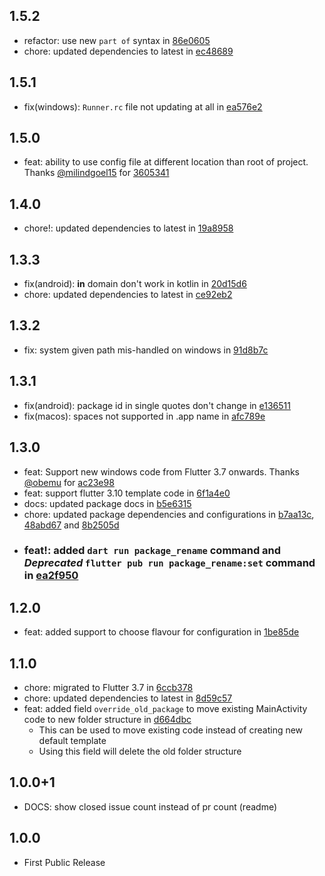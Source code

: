 ## 1.5.2

- refactor: use new `part of` syntax in [86e0605](https://github.com/OutdatedGuy/package_rename/commit/86e060551522abaf4581f1dddf65f6f0b6dfc59b)
- chore: updated dependencies to latest in [ec48689](https://github.com/OutdatedGuy/package_rename/commit/ec48689324b6c63ae9d47c5ce7586f45749ac027)

## 1.5.1

- fix(windows): `Runner.rc` file not updating at all in [ea576e2](https://github.com/OutdatedGuy/package_rename/commit/ea576e27ba1187dec087e2d631417a8b76a43550)

## 1.5.0

- feat: ability to use config file at different location than root of project. Thanks [@milindgoel15](https://github.com/milindgoel15) for [3605341](https://github.com/OutdatedGuy/package_rename/commit/3605341c8f558cf02265f1d67a8e525180e4a611)

## 1.4.0

- chore!: updated dependencies to latest in [19a8958](https://github.com/OutdatedGuy/package_rename/commit/19a8958a8b8b7fb5ef42f2a6e12800201a13c832)

## 1.3.3

- fix(android): **in** domain don't work in kotlin in [20d15d6](https://github.com/OutdatedGuy/package_rename/commit/20d15d6d31e0cbdfbc7e19aa1d13f87f3da42d35)
- chore: updated dependencies to latest in [ce92eb2](https://github.com/OutdatedGuy/package_rename/commit/ce92eb28da75a159b8c88bc9e2ba7795b588106c)

## 1.3.2

- fix: system given path mis-handled on windows in [91d8b7c](https://github.com/OutdatedGuy/package_rename/commit/91d8b7c10f7aec8f9aed86e721840d56194c5bb4)

## 1.3.1

- fix(android): package id in single quotes don't change in [e136511](https://github.com/OutdatedGuy/package_rename/commit/e1365110125d4f6cf6a9aadae80dc2b14e7a6423)
- fix(macos): spaces not supported in .app name in [afc789e](https://github.com/OutdatedGuy/package_rename/commit/afc789e54f8764a24cc6ca796018661ec148e03b)

## 1.3.0

- feat: Support new windows code from Flutter 3.7 onwards. Thanks [@obemu](https://github.com/obemu) for [ac23e98](https://github.com/OutdatedGuy/package_rename/commit/ac23e98444524fe29fa49e4695f14efafc2d940c)
- feat: support flutter 3.10 template code in [6f1a4e0](https://github.com/OutdatedGuy/package_rename/commit/6f1a4e0b8673b6b5d1b6bf8f5b6d7fca6a531fa3)
- docs: updated package docs in [b5e6315](https://github.com/OutdatedGuy/package_rename/commit/b5e6315cc142a595cfc679a3a88fe420d563031e)
- chore: updated package dependencies and configurations in [b7aa13c](https://github.com/OutdatedGuy/package_rename/commit/b7aa13cadde4106e7b30e016c66ce9428b0ad280), [48abd67](https://github.com/OutdatedGuy/package_rename/commit/48abd6765ebf3ed6a499b839f714ed8f0368df9f) and [8b2505d](https://github.com/OutdatedGuy/package_rename/commit/8b2505d8ce88df5ad8b14147874f538e517a383b)
- ### feat!: added `dart run package_rename` command and _Deprecated_ `flutter pub run package_rename:set` command in [ea2f950](https://github.com/OutdatedGuy/package_rename/commit/ea2f9505a28eae80d759b42cf1a3c6e5bd03d112)

## 1.2.0

- feat: added support to choose flavour for configuration in [1be85de](https://github.com/OutdatedGuy/package_rename/commit/1be85deb2c47936b1c999b52e700dfff1d74bdf8)

## 1.1.0

- chore: migrated to Flutter 3.7 in [6ccb378](https://github.com/OutdatedGuy/package_rename/commit/6ccb378a0e721853ed8045f658af1cdf9c7ae53b)
- chore: updated dependencies to latest in [8d59c57](https://github.com/OutdatedGuy/package_rename/commit/8d59c576fae1ba41b4545e304fbf945f10d80412)
- feat: added field `override_old_package` to move existing MainActivity code to new folder structure in [d664dbc](https://github.com/OutdatedGuy/package_rename/commit/d664dbcd14c483afa897f082907ce401bf9791a4)
  - This can be used to move existing code instead of creating new default template
  - Using this field will delete the old folder structure

## 1.0.0+1

- DOCS: show closed issue count instead of pr count (readme)

## 1.0.0

- First Public Release
